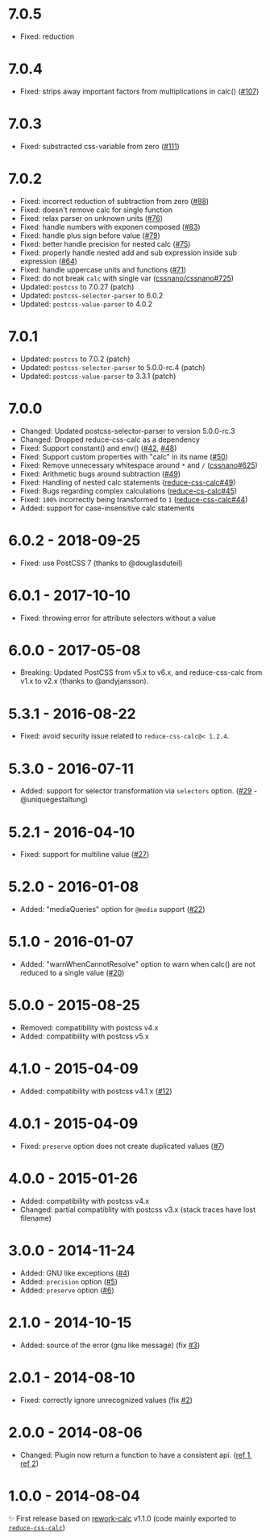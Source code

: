 # 7.0.5

- Fixed: reduction

# 7.0.4

- Fixed: strips away important factors from multiplications in calc() ([#107](https://github.com/postcss/postcss-calc/issues/107))

# 7.0.3

- Fixed: substracted css-variable from zero ([#111](https://github.com/postcss/postcss-calc/issues/111))

# 7.0.2

- Fixed: incorrect reduction of subtraction from zero ([#88](https://github.com/postcss/postcss-calc/issues/88))
- Fixed: doesn't remove calc for single function
- Fixed: relax parser on unknown units ([#76](https://github.com/postcss/postcss-calc/issues/76))
- Fixed: handle numbers with exponen composed ([#83](https://github.com/postcss/postcss-calc/pull/83))
- Fixed: handle plus sign before value ([#79](https://github.com/postcss/postcss-calc/pull/79))
- Fixed: better handle precision for nested calc ([#75](https://github.com/postcss/postcss-calc/pull/75))
- Fixed: properly handle nested add and sub expression inside sub expression ([#64](https://github.com/postcss/postcss-calc/issues/64))
- Fixed: handle uppercase units and functions ([#71](https://github.com/postcss/postcss-calc/pull/71))
- Fixed: do not break `calc` with single var ([cssnano/cssnano#725](https://github.com/cssnano/cssnano/issues/725))
- Updated: `postcss` to 7.0.27 (patch)
- Updated: `postcss-selector-parser` to 6.0.2
- Updated: `postcss-value-parser` to 4.0.2

# 7.0.1

- Updated: `postcss` to 7.0.2 (patch)
- Updated: `postcss-selector-parser` to 5.0.0-rc.4 (patch)
- Updated: `postcss-value-parser` to 3.3.1 (patch)

# 7.0.0

- Changed: Updated postcss-selector-parser to version 5.0.0-rc.3
- Changed: Dropped reduce-css-calc as a dependency
- Fixed: Support constant() and env() ([#42](https://github.com/postcss/postcss-calc/issues/42), [#48](https://github.com/postcss/postcss-calc/issues/48))
- Fixed: Support custom properties with "calc" in its name ([#50](https://github.com/postcss/postcss-calc/issues/50))
- Fixed: Remove unnecessary whitespace around `*` and `/` ([cssnano#625](https://github.com/cssnano/cssnano/issues/625))
- Fixed: Arithmetic bugs around subtraction ([#49](https://github.com/postcss/postcss-calc/issues/49))
- Fixed: Handling of nested calc statements ([reduce-css-calc#49](https://github.com/MoOx/reduce-css-calc/issues/49))
- Fixed: Bugs regarding complex calculations ([reduce-cs-calc#45](https://github.com/MoOx/reduce-css-calc/issues/45))
- Fixed: `100%` incorrectly being transformed to `1` ([reduce-css-calc#44](https://github.com/MoOx/reduce-css-calc/issues/44))
- Added: support for case-insensitive calc statements

# 6.0.2 - 2018-09-25

- Fixed: use PostCSS 7 (thanks to @douglasduteil)

# 6.0.1 - 2017-10-10

- Fixed: throwing error for attribute selectors without a value

# 6.0.0 - 2017-05-08

- Breaking: Updated PostCSS from v5.x to v6.x, and reduce-css-calc from v1.x
  to v2.x (thanks to @andyjansson).

# 5.3.1 - 2016-08-22

- Fixed: avoid security issue related to ``reduce-css-calc@< 1.2.4``.

# 5.3.0 - 2016-07-11

- Added: support for selector transformation via `selectors` option.
  ([#29](https://github.com/postcss/postcss-calc/pull/29) - @uniquegestaltung)

# 5.2.1 - 2016-04-10

- Fixed: support for multiline value
  ([#27](https://github.com/postcss/postcss-calc/pull/27))

# 5.2.0 - 2016-01-08

- Added: "mediaQueries" option for `@media` support
([#22](https://github.com/postcss/postcss-calc/pull/22))

# 5.1.0 - 2016-01-07

- Added: "warnWhenCannotResolve" option to warn when calc() are not reduced to a single value
([#20](https://github.com/postcss/postcss-calc/pull/20))

# 5.0.0 - 2015-08-25

- Removed: compatibility with postcss v4.x
- Added: compatibility with postcss v5.x

# 4.1.0 - 2015-04-09

- Added: compatibility with postcss v4.1.x ([#12](https://github.com/postcss/postcss-calc/pull/12))

# 4.0.1 - 2015-04-09

- Fixed: `preserve` option does not create duplicated values ([#7](https://github.com/postcss/postcss-calc/issues/7))

# 4.0.0 - 2015-01-26

- Added: compatibility with postcss v4.x
- Changed: partial compatiblity with postcss v3.x (stack traces have lost filename)

# 3.0.0 - 2014-11-24

- Added: GNU like exceptions ([#4](https://github.com/postcss/postcss-calc/issues/4))
- Added: `precision` option ([#5](https://github.com/postcss/postcss-calc/issues/5))
- Added: `preserve` option ([#6](https://github.com/postcss/postcss-calc/issues/6))

# 2.1.0 - 2014-10-15

- Added: source of the error (gnu like message) (fix [#3](https://github.com/postcss/postcss-calc/issues/3))

# 2.0.1 - 2014-08-10

- Fixed: correctly ignore unrecognized values (fix [#2](https://github.com/postcss/postcss-calc/issues/2))

# 2.0.0 - 2014-08-06

- Changed: Plugin now return a function to have a consistent api. ([ref 1](https://github.com/ianstormtaylor/rework-color-function/issues/6), [ref 2](https://twitter.com/jongleberry/status/496552790416576513))

# 1.0.0 - 2014-08-04

✨ First release based on [rework-calc](https://github.com/reworkcss/rework-calc) v1.1.0 (code mainly exported to [`reduce-css-calc`](https://github.com/MoOx/reduce-css-calc))
